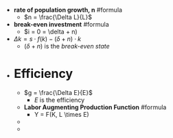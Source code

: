 - **rate of population growth, n** #formula
	- $n = \frac{\Delta L}{L}$
- **break-even investment** #formula
	- $i = 0 = \delta + n)
- $\Delta k = s \cdot f(k) - (\delta + n) \cdot k$
	- $(\delta + n)$ is the *break-even state*
- # Efficiency
	- $g = \frac{\Delta E}{E}$
		- *E* is the efficiency
	- **Labor Augmenting Production Function** #formula
		- Y = F(K, L \times E)
	-
	-